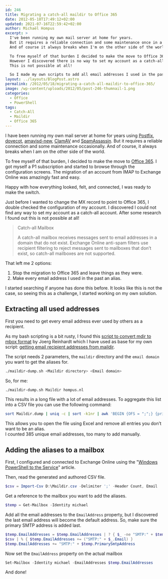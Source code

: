 ```yaml
---
id: 246
title: Migrating a catch-all maildir to Office 365
date: 2012-05-18T17:49:12+02:00
updated: 2021-07-16T22:59:42+02:00
author: Michaël Hompus
excerpt: >
  I've been running my own mail server at home for years.
  But it requires a reliable connection and some maintenance once in a while.
  And of course it always breaks when I'm on the other side of the world.

  To free myself of that burden I decided to make the move to Office 365.
  However I discovered there is no way to set my account as a catch-all account.
  This is not possible at all!

  So I made my own scripts to add all email addresses I used in the past as an alias on my mailbox.
layout: ../layouts/BlogPost.astro
permalink: /2012/05/18/migrating-a-catch-all-maildir-to-office-365/
image: /wp-content/uploads/2012/05/post-246-thumnail-1.png
categories:
  - Office
  - PowerShell
tags:
  - Catch-All
  - Maildir
  - Office 365
---
```


I have been running my own mail server at home for years using [Postfix](https://www.postfix.org/), [dovecot](https://www.dovecot.org/), [amavisd-new](https://amavis.org/), [ClamAV](https://www.clamav.net/) and [SpamAssassin](https://spamassassin.apache.org/).
But it requires a reliable connection and some maintenance occasionally.
And of course, it always breaks when I am on the other side of the world.

To free myself of that burden, I decided to make the move to [Office 365](https://www.microsoft.com/microsoft-365).
I got myself a P1 subscription and started to browse through the configuration screens.
The migration of an account from IMAP to Exchange Online was amazingly fast and easy.

Happy with how everything looked, felt, and connected, I was ready to make the switch.

Just before I wanted to change the MX record to point to Office 365, I double checked the configuration of my account. I discovered I could not find any way to set my account as a catch-all account. After some research I found out this is not possible at all!

<!--more-->

> Catch-all Mailbox
>
> A catch-all mailbox receives messages sent to email addresses in a domain that do not exist.
> Exchange Online anti-spam filters use recipient filtering to reject messages sent to mailboxes that don’t exist, 
> so catch-all mailboxes are not supported.

That left me 2 options:

1. Stop the migration to Office 365 and leave things as they were.
2. Make every email address I used in the past an alias.

I started searching if anyone has done this before.
It looks like this is not the case, so seeing this as a challenge,
I started working on my own solution.

## Extracting all used addresses

First you need to get every email address ever used by others as a recipient.

As my bash scripting is a bit rusty,
I found this [script to convert mdir to mbox format](https://www.linuxquestions.org/questions/linux-general-1/a-script-to-convert-maildir-to-mailbox-format-381568-print/) by Joerg Reinhardt which I have used as base for my own script: [getting email recipient addresses from maildir](https://gist.github.com/eNeRGy164/edd3becb0b3acd6c0f634fca3b108a5e).

The script needs 2 parameters, the `maildir` directory and the `email domain` you want to get the aliases for.

```bash
./maildir-dump.sh <Maildir directory> <Email domain>
```

So, for me:

```bash
./maildir-dump.sh Maildir hompus.nl
```

This results in a long file with a lot of email addresses. To aggregate this list into a CSV file you can use the following command:

```bash
sort Maildir.dump | uniq -c | sort -k1nr | awk 'BEGIN {OFS = ";";} {print $1,$2}' > Maildir.csv
```

This allows you to open the file using Excel and remove all entries you don’t want to be an alias.  
I counted 385 unique email addresses, too many to add manually.

## Adding the aliases to a mailbox

First, I configured and connected to Exchange Online using the "[Windows PowerShell to the Service](https://learn.microsoft.com/powershell/exchange/connect-to-exchange-online-powershell?view=exchange-ps)" article.

Then, read the generated and authored CSV file.

```powershell
$csv = Import-Csv D:\Maildir.csv -Delimiter ';' -Header Count, Email
```

Get a reference to the mailbox you want to add the aliases.

```powershell
$temp = Get-Mailbox -Identity michael
```

Add all the email addresses to the `EmailAddress` property, but I discovered the last email address will become the default address.
So, make sure the primary SMTP address is added last.

```powershell
$temp.EmailAddresses = $temp.EmailAddresses | ? { $_ -ne "SMTP:" + $temp.PrimarySmtpAddress }
$csv | % { $temp.EmailAddresses += ("SMTP:" + $_.Email) }
$temp.EmailAddresses += "SMTP:" + $temp.PrimarySmtpAddress
```

Now set the `EmailAddress` property on the actual mailbox

```powershell
Set-Mailbox -Identity michael -EmailAddresses $temp.EmailAddresses
```

And done!
